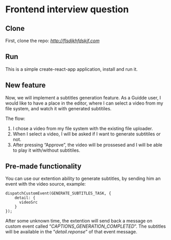 # Frontend interview question

## Clone

First, clone the repo: *http://flsdjkhfdskjf.com*

## Run

This is a simple create-react-app application, install and run it.

## New feature

Now, we will implement a subtitles generation feature. As a Guidde user, I would like to have a place in the editor, where I can select a video from my file system, and watch it with generated subtitiles. 

The flow:

1. I chose a video from my file system with the existing file uploader.
2. When I select a video,  I will be asked if I want to generate subtitiles or not.
3. After pressing “Approve”, the video will be prossesed and I will be able to play it with/without subtitiles.

## Pre-made functionality

You can use our extention ability to generate subtitles, by sending him an event with the video source, example:

```tsx
dispatchCustomEvent(GENERATE_SUBTITLES_TASK, {
    detail: {
      videoSrc
    }
});
```

After some unknown time, the extention will send back a message on custom event called “*CAPTIONS_GENERATION_COMPLETED*”. The subtitles will be available in the “*detail.reponse*” of that event message.